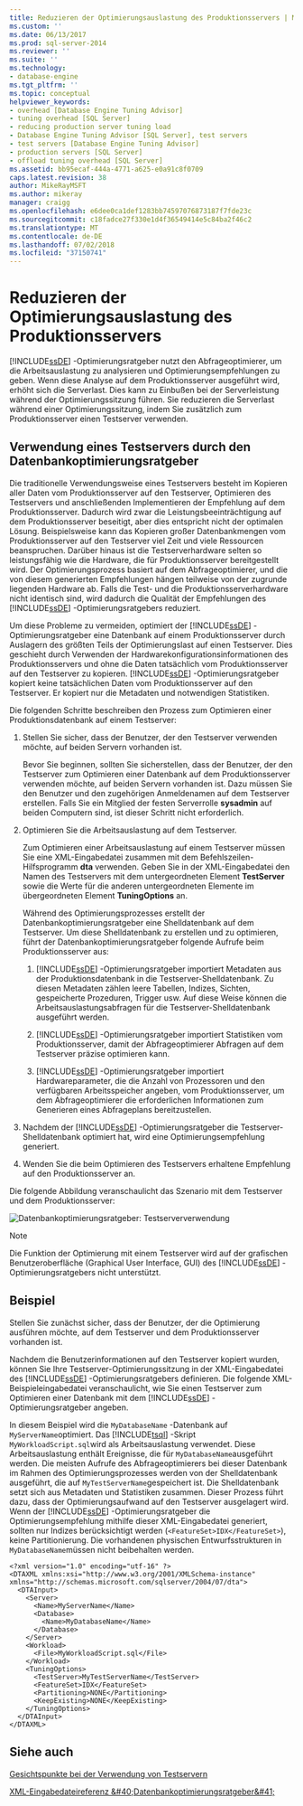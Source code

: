 ```yaml
---
title: Reduzieren der Optimierungsauslastung des Produktionsservers | Microsoft-Dokumentation
ms.custom: ''
ms.date: 06/13/2017
ms.prod: sql-server-2014
ms.reviewer: ''
ms.suite: ''
ms.technology:
- database-engine
ms.tgt_pltfrm: ''
ms.topic: conceptual
helpviewer_keywords:
- overhead [Database Engine Tuning Advisor]
- tuning overhead [SQL Server]
- reducing production server tuning load
- Database Engine Tuning Advisor [SQL Server], test servers
- test servers [Database Engine Tuning Advisor]
- production servers [SQL Server]
- offload tuning overhead [SQL Server]
ms.assetid: bb95ecaf-444a-4771-a625-e0a91c8f0709
caps.latest.revision: 38
author: MikeRayMSFT
ms.author: mikeray
manager: craigg
ms.openlocfilehash: e6dee0ca1def1283bb74597076873187f7fde23c
ms.sourcegitcommit: c18fadce27f330e1d4f36549414e5c84ba2f46c2
ms.translationtype: MT
ms.contentlocale: de-DE
ms.lasthandoff: 07/02/2018
ms.locfileid: "37150741"
---
```

# <a name="reduce-the-production-server-tuning-load"></a>Reduzieren der Optimierungsauslastung des Produktionsservers
  [!INCLUDE[ssDE](../../../includes/ssde-md.md)] -Optimierungsratgeber nutzt den Abfrageoptimierer, um die Arbeitsauslastung zu analysieren und Optimierungsempfehlungen zu geben. Wenn diese Analyse auf dem Produktionsserver ausgeführt wird, erhöht sich die Serverlast. Dies kann zu Einbußen bei der Serverleistung während der Optimierungssitzung führen. Sie reduzieren die Serverlast während einer Optimierungssitzung, indem Sie zusätzlich zum Produktionsserver einen Testserver verwenden.  
  
## <a name="how-database-engine-tuning-advisor-uses-a-test-server"></a>Verwendung eines Testservers durch den Datenbankoptimierungsratgeber  
 Die traditionelle Verwendungsweise eines Testservers besteht im Kopieren aller Daten vom Produktionsserver auf den Testserver, Optimieren des Testservers und anschließenden Implementieren der Empfehlung auf dem Produktionsserver. Dadurch wird zwar die Leistungsbeeinträchtigung auf dem Produktionsserver beseitigt, aber dies entspricht nicht der optimalen Lösung. Beispielsweise kann das Kopieren großer Datenbankmengen vom Produktionsserver auf den Testserver viel Zeit und viele Ressourcen beanspruchen. Darüber hinaus ist die Testserverhardware selten so leistungsfähig wie die Hardware, die für Produktionsserver bereitgestellt wird. Der Optimierungsprozess basiert auf dem Abfrageoptimierer, und die von diesem generierten Empfehlungen hängen teilweise von der zugrunde liegenden Hardware ab. Falls die Test- und die Produktionsserverhardware nicht identisch sind, wird dadurch die Qualität der Empfehlungen des [!INCLUDE[ssDE](../../../includes/ssde-md.md)] -Optimierungsratgebers reduziert.  
  
 Um diese Probleme zu vermeiden, optimiert der [!INCLUDE[ssDE](../../../includes/ssde-md.md)] -Optimierungsratgeber eine Datenbank auf einem Produktionsserver durch Auslagern des größten Teils der Optimierungslast auf einen Testserver. Dies geschieht durch Verwenden der Hardwarekonfigurationsinformationen des Produktionsservers und ohne die Daten tatsächlich vom Produktionsserver auf den Testserver zu kopieren. [!INCLUDE[ssDE](../../../includes/ssde-md.md)] -Optimierungsratgeber kopiert keine tatsächlichen Daten vom Produktionsserver auf den Testserver. Er kopiert nur die Metadaten und notwendigen Statistiken.  
  
 Die folgenden Schritte beschreiben den Prozess zum Optimieren einer Produktionsdatenbank auf einem Testserver:  
  
1.  Stellen Sie sicher, dass der Benutzer, der den Testserver verwenden möchte, auf beiden Servern vorhanden ist.  
  
     Bevor Sie beginnen, sollten Sie sicherstellen, dass der Benutzer, der den Testserver zum Optimieren einer Datenbank auf dem Produktionsserver verwenden möchte, auf beiden Servern vorhanden ist. Dazu müssen Sie den Benutzer und den zugehörigen Anmeldenamen auf dem Testserver erstellen. Falls Sie ein Mitglied der festen Serverrolle **sysadmin** auf beiden Computern sind, ist dieser Schritt nicht erforderlich.  
  
2.  Optimieren Sie die Arbeitsauslastung auf dem Testserver.  
  
     Zum Optimieren einer Arbeitsauslastung auf einem Testserver müssen Sie eine XML-Eingabedatei zusammen mit dem Befehlszeilen-Hilfsprogramm **dta** verwenden. Geben Sie in der XML-Eingabedatei den Namen des Testservers mit dem untergeordneten Element **TestServer** sowie die Werte für die anderen untergeordneten Elemente im übergeordneten Element **TuningOptions** an.  
  
     Während des Optimierungsprozesses erstellt der Datenbankoptimierungsratgeber eine Shelldatenbank auf dem Testserver. Um diese Shelldatenbank zu erstellen und zu optimieren, führt der Datenbankoptimierungsratgeber folgende Aufrufe beim Produktionsserver aus:  
  
    1.  [!INCLUDE[ssDE](../../../includes/ssde-md.md)] -Optimierungsratgeber importiert Metadaten aus der Produktionsdatenbank in die Testserver-Shelldatenbank. Zu diesen Metadaten zählen leere Tabellen, Indizes, Sichten, gespeicherte Prozeduren, Trigger usw. Auf diese Weise können die Arbeitsauslastungsabfragen für die Testserver-Shelldatenbank ausgeführt werden.  
  
    2.  [!INCLUDE[ssDE](../../../includes/ssde-md.md)] -Optimierungsratgeber importiert Statistiken vom Produktionsserver, damit der Abfrageoptimierer Abfragen auf dem Testserver präzise optimieren kann.  
  
    3.  [!INCLUDE[ssDE](../../../includes/ssde-md.md)] -Optimierungsratgeber importiert Hardwareparameter, die die Anzahl von Prozessoren und den verfügbaren Arbeitsspeicher angeben, vom Produktionsserver, um dem Abfrageoptimierer die erforderlichen Informationen zum Generieren eines Abfrageplans bereitzustellen.  
  
3.  Nachdem der [!INCLUDE[ssDE](../../../includes/ssde-md.md)] -Optimierungsratgeber die Testserver-Shelldatenbank optimiert hat, wird eine Optimierungsempfehlung generiert.  
  
4.  Wenden Sie die beim Optimieren des Testservers erhaltene Empfehlung auf den Produktionsserver an.  
  
 Die folgende Abbildung veranschaulicht das Szenario mit dem Testserver und dem Produktionsserver:  
  
 ![Datenbankoptimierungsratgeber: Testserververwendung](../../database-engine/media/testsvr.gif "Database Engine Tuning Advisor test server usage")  
  
> [!NOTE]  
>  Die Funktion der Optimierung mit einem Testserver wird auf der grafischen Benutzeroberfläche (Graphical User Interface, GUI) des [!INCLUDE[ssDE](../../../includes/ssde-md.md)] -Optimierungsratgebers nicht unterstützt.  
  
## <a name="example"></a>Beispiel  
 Stellen Sie zunächst sicher, dass der Benutzer, der die Optimierung ausführen möchte, auf dem Testserver und dem Produktionsserver vorhanden ist.  
  
 Nachdem die Benutzerinformationen auf den Testserver kopiert wurden, können Sie Ihre Testserver-Optimierungssitzung in der XML-Eingabedatei des [!INCLUDE[ssDE](../../../includes/ssde-md.md)] -Optimierungsratgebers definieren. Die folgende XML-Beispieleingabedatei veranschaulicht, wie Sie einen Testserver zum Optimieren einer Datenbank mit dem [!INCLUDE[ssDE](../../../includes/ssde-md.md)] -Optimierungsratgeber angeben.  
  
 In diesem Beispiel wird die `MyDatabaseName` -Datenbank auf `MyServerName`optimiert. Das [!INCLUDE[tsql](../../includes/tsql-md.md)] -Skript `MyWorkloadScript.sql`wird als Arbeitsauslastung verwendet. Diese Arbeitsauslastung enthält Ereignisse, die für `MyDatabaseName`ausgeführt werden. Die meisten Aufrufe des Abfrageoptimierers bei dieser Datenbank im Rahmen des Optimierungsprozesses werden von der Shelldatenbank ausgeführt, die auf `MyTestServerName`gespeichert ist. Die Shelldatenbank setzt sich aus Metadaten und Statistiken zusammen. Dieser Prozess führt dazu, dass der Optimierungsaufwand auf den Testserver ausgelagert wird. Wenn der [!INCLUDE[ssDE](../../../includes/ssde-md.md)] -Optimierungsratgeber die Optimierungsempfehlung mithilfe dieser XML-Eingabedatei generiert, sollten nur Indizes berücksichtigt werden (`<FeatureSet>IDX</FeatureSet>`), keine Partitionierung. Die vorhandenen physischen Entwurfsstrukturen in `MyDatabaseName`müssen nicht beibehalten werden.  
  
```  
<?xml version="1.0" encoding="utf-16" ?>  
<DTAXML xmlns:xsi="http://www.w3.org/2001/XMLSchema-instance" xmlns="http://schemas.microsoft.com/sqlserver/2004/07/dta">  
  <DTAInput>  
    <Server>  
      <Name>MyServerName</Name>  
      <Database>  
        <Name>MyDatabaseName</Name>  
      </Database>  
    </Server>  
    <Workload>  
      <File>MyWorkloadScript.sql</File>  
    </Workload>  
    <TuningOptions>  
      <TestServer>MyTestServerName</TestServer>  
      <FeatureSet>IDX</FeatureSet>  
      <Partitioning>NONE</Partitioning>  
      <KeepExisting>NONE</KeepExisting>  
    </TuningOptions>  
  </DTAInput>  
</DTAXML>  
```  
  
## <a name="see-also"></a>Siehe auch  
 [Gesichtspunkte bei der Verwendung von Testservern](considerations-for-using-test-servers.md)   
 
  [XML-Eingabedateireferenz &amp;#40;Datenbankoptimierungsratgeber&amp;#41;](database-engine-tuning-advisor.md)  
  
  
